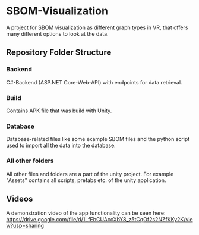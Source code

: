 # SBOM-Visualization
A project for SBOM visualization as different graph types in VR, that offers many different options to look at the data.

## Repository Folder Structure

### Backend

C\#-Backend (ASP.NET Core-Web-API) with endpoints for data retrieval.

### Build 

Contains APK file that was build with Unity.

### Database

Database-related files like some example SBOM files and the python script used to import all the data into the database.


### All other folders

All other files and folders are a part of the unity project. 
For example "Assets" contains all scripts, prefabs etc. of the unity application.

## Videos

A demonstration video of the app functionality can be seen here: 
https://drive.google.com/file/d/1LfEbCUAccXbY8_z5tCqOf2s2NZfKKy2K/view?usp=sharing